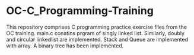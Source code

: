 # OC-C_Programming-Training
This repository comprises C programming practice exercise files from the OC training. 
main.c conatins prgram of singly linked list.
Similarly, doubly and circular linkedlist are implemented.
Stack and Queue are implemented with array.
A binary tree has been implemented.

